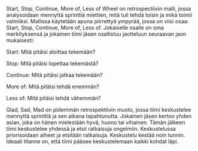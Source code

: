 Start, Stop, Continue, More of, Less of Wheel on retrospectiivin malli, jossa analysoidaan mennyttä sprinttiä miettien, mitä tuli tehdä toisin ja mikä toimii valmiiksi.
Mallissa käytetään apuna piirrettyä ympyrää, jossa on viisi osaa: Start, Stop, Continue, More of, Less of. Jokaiselle osalle on oma merkityksensä ja jokainen tiimi jäsen osallistuu jaotteluun seuraavan jaon mukaisesti:

Start: Mitä pitäisi aloittaa tekemään?

Stop: Mitä pitäisi lopettaa tekemästä?

Continue: Mitä pitäisi jatkaa tekemään?

More of: Mitä pitäisi tehdä enemmän?

Less of: Mitä pitäisi tehdä vähemmän?

Glad, Sad, Mad on pidemmän retrospektiivin muoto, jossa tiimi keskustelee mennyttä sprinttiä ja sen aikana tapahtunutta. Jokainen jäsen kertoo yhden asian, joka on hänen mielestään hyvä, huono tai vihainen. Tämän jälkeen tiimi keskustelee yhdessä ja etsii ratkaisuja ongelmiin.
Keskustelussa priorisoidaan aiheet ja etsitään ratkaisuja. Keskustelu kestää noin tunnin. Ideaali tilanne on, että tiimi pääsee keskustelemaan kaikki kohdat läpi.
